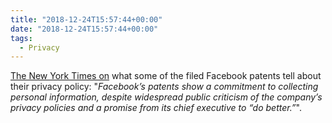 ```yaml
---
title: "2018-12-24T15:57:44+00:00"
date: "2018-12-24T15:57:44+00:00"
tags:
  - Privacy
---
```


[The New York Times on](https://www.nytimes.com/interactive/2018/06/21/opinion/sunday/facebook-patents-privacy.html) what some of the filed Facebook patents tell about their privacy policy: "*Facebook’s patents show a commitment to collecting personal information, despite widespread public criticism of the company’s privacy policies  and a promise from its chief executive to “do better.”*".
